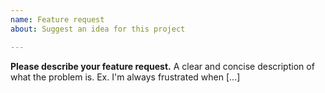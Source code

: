 ```yaml
---
name: Feature request
about: Suggest an idea for this project

---
```


**Please describe your feature request.**
A clear and concise description of what the problem is. Ex. I'm always frustrated when [...]

